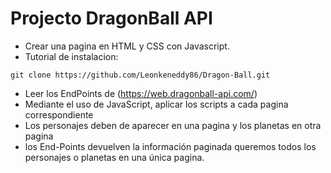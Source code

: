 # Projecto DragonBall API

-  Crear una pagina en HTML y CSS con Javascript.
- Tutorial de instalacion:
```
git clone https://github.com/Leonkeneddy86/Dragon-Ball.git
```
- Leer los EndPoints de (https://web.dragonball-api.com/)
- Mediante el uso de JavaScript, aplicar los scripts a cada pagina correspondiente
- Los personajes deben de aparecer en una pagina y los planetas en otra pagina
-  los End-Points devuelven la información paginada queremos todos los personajes o planetas en una única pagina.

